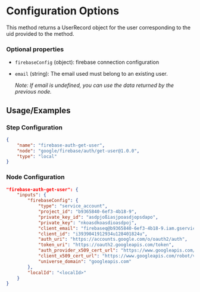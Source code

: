 # Configuration Options

This method returns a UserRecord object for the user corresponding to the uid provided to the method.

### Optional properties

-   `firebaseConfig` (object): firebase connection configuration
-   `email` (string): The email used must belong to an existing user.

    <em>Note: If email is undefined, you can use the data returned by the previous node.</em>

## Usage/Examples

### Step Configuration

```json
{
    "name": "firebase-auth-get-user",
    "node": "google/firebase/auth/get-user@1.0.0",
    "type": "local"
}
```

### Node Configuration

```json
"firebase-auth-get-user": {
    "inputs": {
        "firebaseConfig": {
            "type": "service_account",
            "project_id": "b9365840-6ef3-4b18-9",
            "private_key_id": "asdpjoßiasjpoasdjopsdapo",
            "private_key": "nkoasdkoasdioasdpoj",
            "client_email": "firebaseq@b9365840-6ef3-4b18-9.iam.gserviceaccount.com",
            "client_id": "i3939041912934u128401824u",
            "auth_uri": "https://accounts.google.com/o/oauth2/auth",
            "token_uri": "https://oauth2.googleapis.com/token",
            "auth_provider_x509_cert_url": "https://www.googleapis.com/oauth2/v1/certs",
            "client_x509_cert_url": "https://www.googleapis.com/robot/v1/metadata/x509/firebaseq%4b9365840-6ef3-4b18-9.iam.gserviceaccount.com",
            "universe_domain": "googleapis.com"
        },
        "localId": "<localId>"
    }
}
```
